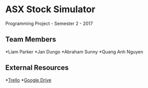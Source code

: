 # ASX Stock Simulator
Programming Project - Semester 2 - 2017

## Team Members
*Liam Parker
*Jan Dungo
*Abraham Sunny
*Quang Anh Nguyen

## External Resources
*[Trello](https://trello.com/b/5SzPCr0z/capstone-project)
*[Google Drive](https://drive.google.com/drive/u/0/folders/0B34lNjaNnQS_MjE3TndoV2VaczA)